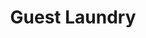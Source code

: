 ---
title: "Guest Laundry"
url: /lake-buena-vista/guest-laundry-old-turtle-pond-road/
shop: laundry
---